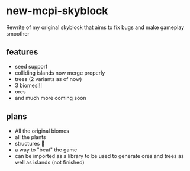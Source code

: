 # new-mcpi-skyblock
Rewrite of my original skyblock that aims to fix bugs and make gameplay smoother

## features
- seed support
- colliding islands now merge properly 
- trees (2 variants as of now)
- 3 biomes!!!
- ores
- and much more coming soon

## plans
- All the original biomes
- all the plants
- structures 👀
- a way to "beat" the game
- can be imported as a library to be used to generate ores and trees as well as islands (not finished)

